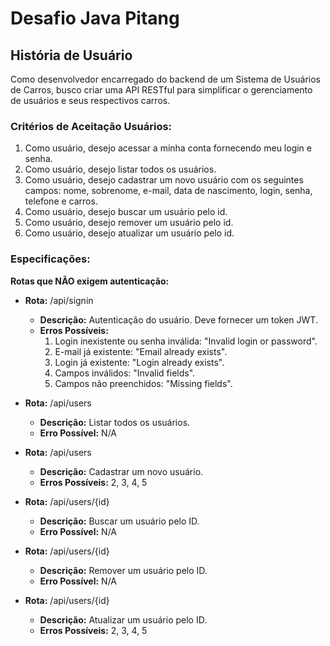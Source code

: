 # Desafio Java Pitang

## História de Usuário

Como desenvolvedor encarregado do backend de um Sistema de Usuários de Carros, busco criar uma API RESTful para simplificar o gerenciamento de usuários e seus respectivos carros.

### Critérios de Aceitação Usuários:

1. Como usuário, desejo acessar a minha conta fornecendo meu login e senha.
2. Como usuário, desejo listar todos os usuários.
3. Como usuário, desejo cadastrar um novo usuário com os seguintes campos: nome, sobrenome, e-mail, data de nascimento, login, senha, telefone e carros.
4. Como usuário, desejo buscar um usuário pelo id.
5. Como usuário, desejo remover um usuário pelo id.
6. Como usuário, desejo atualizar um usuário pelo id.

### Especificações:

**Rotas que NÃO exigem autenticação:**

- **Rota:** /api/signin

  - **Descrição:** Autenticação do usuário. Deve fornecer um token JWT.
  - **Erros Possíveis:**
    1. Login inexistente ou senha inválida: "Invalid login or password".
    2. E-mail já existente: "Email already exists".
    3. Login já existente: "Login already exists".
    4. Campos inválidos: "Invalid fields".
    5. Campos não preenchidos: "Missing fields".

- **Rota:** /api/users

  - **Descrição:** Listar todos os usuários.
  - **Erro Possível:** N/A

- **Rota:** /api/users

  - **Descrição:** Cadastrar um novo usuário.
  - **Erros Possíveis:** 2, 3, 4, 5

- **Rota:** /api/users/{id}

  - **Descrição:** Buscar um usuário pelo ID.
  - **Erro Possível:** N/A

- **Rota:** /api/users/{id}

  - **Descrição:** Remover um usuário pelo ID.
  - **Erro Possível:** N/A

- **Rota:** /api/users/{id}
  - **Descrição:** Atualizar um usuário pelo ID.
  - **Erros Possíveis:** 2, 3, 4, 5
